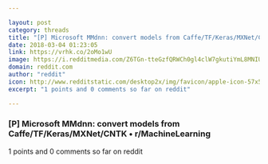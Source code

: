 ```yaml
---

layout: post
category: threads
title: "[P] Microsoft MMdnn: convert models from Caffe/TF/Keras/MXNet/CNTK"
date: 2018-03-04 01:23:05
link: https://vrhk.co/2oMo1wU
image: https://i.redditmedia.com/Z6TGn-tteGzfQRWCh0gl4clW7gkutiYmL8MNIUE2HcM.jpg?w=320&s=d773bfd2c2cd56e67c8572624c27fe85
domain: reddit.com
author: "reddit"
icon: http://www.redditstatic.com/desktop2x/img/favicon/apple-icon-57x57.png
excerpt: "1 points and 0 comments so far on reddit"

---
```


### [P] Microsoft MMdnn: convert models from Caffe/TF/Keras/MXNet/CNTK • r/MachineLearning

1 points and 0 comments so far on reddit